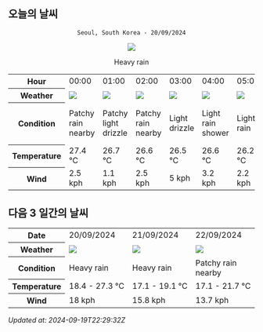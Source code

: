 ## 오늘의 날씨
<div align="center">

`Seoul, South Korea - 20/09/2024`

<img src="https://cdn.weatherapi.com/weather/64x64/day/308.png"/>

Heavy rain

</div>


<table>
    <tr>
        <th>Hour</th>
        <td>00:00</td><td>01:00</td><td>02:00</td><td>03:00</td><td>04:00</td><td>05:00</td><td>06:00</td><td>07:00</td><td>08:00</td><td>09:00</td><td>10:00</td><td>11:00</td><td>12:00</td><td>13:00</td><td>14:00</td><td>15:00</td><td>16:00</td><td>17:00</td><td>18:00</td><td>19:00</td><td>20:00</td><td>21:00</td><td>22:00</td><td>23:00</td>
    </tr>
    <tr>
        <th>Weather</th>
        <td><img src="https://cdn.weatherapi.com/weather/64x64/night/176.png"></img></td><td><img src="https://cdn.weatherapi.com/weather/64x64/night/263.png"></img></td><td><img src="https://cdn.weatherapi.com/weather/64x64/night/176.png"></img></td><td><img src="https://cdn.weatherapi.com/weather/64x64/night/266.png"></img></td><td><img src="https://cdn.weatherapi.com/weather/64x64/night/353.png"></img></td><td><img src="https://cdn.weatherapi.com/weather/64x64/night/296.png"></img></td><td><img src="https://cdn.weatherapi.com/weather/64x64/night/353.png"></img></td><td><img src="https://cdn.weatherapi.com/weather/64x64/day/296.png"></img></td><td><img src="https://cdn.weatherapi.com/weather/64x64/day/353.png"></img></td><td><img src="https://cdn.weatherapi.com/weather/64x64/day/353.png"></img></td><td><img src="https://cdn.weatherapi.com/weather/64x64/day/353.png"></img></td><td><img src="https://cdn.weatherapi.com/weather/64x64/day/353.png"></img></td><td><img src="https://cdn.weatherapi.com/weather/64x64/day/353.png"></img></td><td><img src="https://cdn.weatherapi.com/weather/64x64/day/353.png"></img></td><td><img src="https://cdn.weatherapi.com/weather/64x64/day/353.png"></img></td><td><img src="https://cdn.weatherapi.com/weather/64x64/day/353.png"></img></td><td><img src="https://cdn.weatherapi.com/weather/64x64/day/302.png"></img></td><td><img src="https://cdn.weatherapi.com/weather/64x64/day/353.png"></img></td><td><img src="https://cdn.weatherapi.com/weather/64x64/day/302.png"></img></td><td><img src="https://cdn.weatherapi.com/weather/64x64/night/302.png"></img></td><td><img src="https://cdn.weatherapi.com/weather/64x64/night/356.png"></img></td><td><img src="https://cdn.weatherapi.com/weather/64x64/night/308.png"></img></td><td><img src="https://cdn.weatherapi.com/weather/64x64/night/302.png"></img></td><td><img src="https://cdn.weatherapi.com/weather/64x64/night/302.png"></img></td>
    </tr>
    <tr>
        <th>Condition</th>
        <td width="200px">Patchy rain nearby</td><td width="200px">Patchy light drizzle</td><td width="200px">Patchy rain nearby</td><td width="200px">Light drizzle</td><td width="200px">Light rain shower</td><td width="200px">Light rain</td><td width="200px">Light rain shower</td><td width="200px">Light rain</td><td width="200px">Light rain shower</td><td width="200px">Light rain shower</td><td width="200px">Light rain shower</td><td width="200px">Light rain shower</td><td width="200px">Light rain shower</td><td width="200px">Light rain shower</td><td width="200px">Light rain shower</td><td width="200px">Light rain shower</td><td width="200px">Moderate rain</td><td width="200px">Light rain shower</td><td width="200px">Moderate rain</td><td width="200px">Moderate rain</td><td width="200px">Moderate or heavy rain shower</td><td width="200px">Heavy rain</td><td width="200px">Moderate rain</td><td width="200px">Moderate rain</td>
    </tr>
    <tr>
        <th>Temperature</th>
        <td>27.4 °C</td><td>26.7 °C</td><td>26.6 °C</td><td>26.5 °C</td><td>26.6 °C</td><td>26.2 °C</td><td>26.1 °C</td><td>26.1 °C</td><td>26.9 °C</td><td>26.2 °C</td><td>26.1 °C</td><td>27.3 °C</td><td>27.1 °C</td><td>26.5 °C</td><td>26.2 °C</td><td>25.8 °C</td><td>25 °C</td><td>24.9 °C</td><td>24.8 °C</td><td>24.3 °C</td><td>24.1 °C</td><td>21.5 °C</td><td>18.9 °C</td><td>18.4 °C</td>
    </tr>
    <tr>
        <th>Wind</th>
        <td>2.5 kph</td><td>1.1 kph</td><td>2.5 kph</td><td>5 kph</td><td>3.2 kph</td><td>2.2 kph</td><td>4.3 kph</td><td>5.4 kph</td><td>6.5 kph</td><td>1.1 kph</td><td>1.8 kph</td><td>3.6 kph</td><td>3.2 kph</td><td>5 kph</td><td>7.2 kph</td><td>7.9 kph</td><td>7.2 kph</td><td>7.6 kph</td><td>7.2 kph</td><td>6.5 kph</td><td>2.9 kph</td><td>16.2 kph</td><td>18 kph</td><td>16.6 kph</td>
    </tr>
</table>


## 다음 3 일간의 날씨


<table>
    <tr>
        <th>Date</th>
        <td>20/09/2024</td><td>21/09/2024</td><td>22/09/2024</td>
    </tr>
    <tr>
        <th>Weather</th>
        <td><img src="https://cdn.weatherapi.com/weather/64x64/day/308.png"/></td><td><img src="https://cdn.weatherapi.com/weather/64x64/day/308.png"/></td><td><img src="https://cdn.weatherapi.com/weather/64x64/day/176.png"/></td>
    </tr>
    <tr>
        <th>Condition</th>
        <td width="200px">Heavy rain</td><td width="200px">Heavy rain</td><td width="200px">Patchy rain nearby</td>
    </tr>
    <tr>
        <th>Temperature</th>
        <td>18.4 -  27.3 °C</td><td>17.1 -  19.1 °C</td><td>17.1 -  21.7 °C</td>
    </tr>
    <tr>
        <th>Wind</th>
        <td>18 kph</td><td>15.8 kph</td><td>13.7 kph</td>
    </tr>
</table>


*Updated at: 2024-09-19T22:29:32Z*
